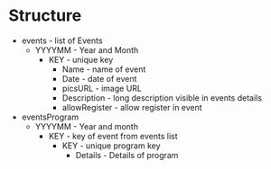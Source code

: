 # Structure
* events - list of Events
  * YYYYMM - Year and Month
    * KEY - unique key
      * Name - name of event
      * Date - date of event
      * picsURL - image URL
      * Description - long description visible in events details
      * allowRegister - allow register in event
* eventsProgram
  * YYYYMM - Year and month
    * KEY - key of event from events list
      * KEY - unique program key
        * Details - Details of program



